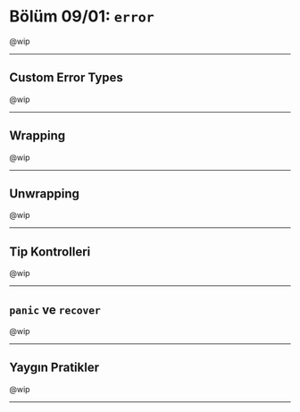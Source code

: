 # Bölüm 09/01: `error`

@wip

---

## Custom Error Types

@wip

---

## Wrapping

@wip

---

## Unwrapping

@wip

---

## Tip Kontrolleri

@wip

---

## `panic` ve `recover`

@wip

---

## Yaygın Pratikler

@wip

---
